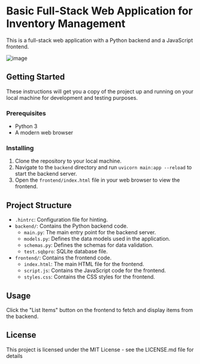 # Basic Full-Stack Web Application for Inventory Management

This is a full-stack web application with a Python backend and a JavaScript frontend.

![image](https://github.com/Ramachetan/api/assets/24260211/00679b68-122c-4069-aeb8-4591b6b18e25)


## Getting Started

These instructions will get you a copy of the project up and running on your local machine for development and testing purposes.

### Prerequisites

- Python 3
- A modern web browser

### Installing

1. Clone the repository to your local machine.
2. Navigate to the `backend` directory and run `uvicorn main:app --reload` to start the backend server.
3. Open the `frontend/index.html` file in your web browser to view the frontend.

## Project Structure

- `.hintrc`: Configuration file for hinting.
- `backend/`: Contains the Python backend code.
    - `main.py`: The main entry point for the backend server.
    - `models.py`: Defines the data models used in the application.
    - `schemas.py`: Defines the schemas for data validation.
    - `test.sqbpro`: SQLite database file.
- `frontend/`: Contains the frontend code.
    - `index.html`: The main HTML file for the frontend.
    - `script.js`: Contains the JavaScript code for the frontend.
    - `styles.css`: Contains the CSS styles for the frontend.

## Usage

Click the "List Items" button on the frontend to fetch and display items from the backend.

## License

This project is licensed under the MIT License - see the LICENSE.md file for details
